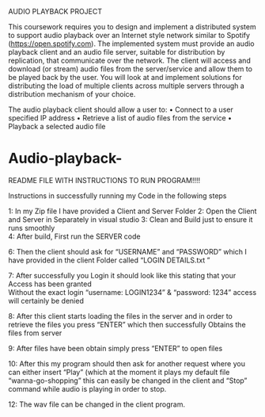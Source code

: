 AUDIO PLAYBACK PROJECT

This coursework requires you to design and implement a distributed system to support audio playback over an Internet style network similar to Spotify (https://open.spotify.com). The implemented system must provide an audio playback client and an audio file server, suitable for distribution by replication, that communicate over the network. The client will access and download (or stream) audio files from the server/service and allow them to be played back by the user. You will look at and implement solutions for distributing the load of multiple clients across multiple servers through a distribution mechanism of your choice.

The audio playback client should allow a user to:
•	Connect to a user specified IP address 
•	Retrieve a list of audio files from the service
•	Playback a selected audio file






# Audio-playback-
README FILE WITH INSTRUCTIONS TO RUN PROGRAM!!!!

Instructions in successfully running my Code in the following steps 
 
1: In my Zip file I have provided a Client and Server Folder 
2: Open the Client and Server in Separately in visual studio 
3: Clean and Build just to ensure it runs smoothly  
4: After build, First run the SERVER code 
  
 
 
6: Then the client should ask for “USERNAME” and “PASSWORD” which I have provided in the client Folder called “LOGIN DETAILS.txt ”  
  
7: After successfully you Login it should look like this stating that your Access has been granted   
Without the exact login “username: LOGIN1234” & “password: 1234” access will certainly be denied 
  
 
8: After this client starts loading the files in the server and in order to retrieve the files you press 
“ENTER” which then successfully Obtains the files from server   
  
9: After files have been obtain simply press “ENTER” to open files
 
  
 
10: After this my program should then ask for another request where you can either insert “Play” (which at the moment it plays my default file “wanna-go-shopping” this can easily be changed in the client and “Stop” command while audio is playing in order to stop.  
 
  
 
   
12: The wav file can be changed in the client program.
